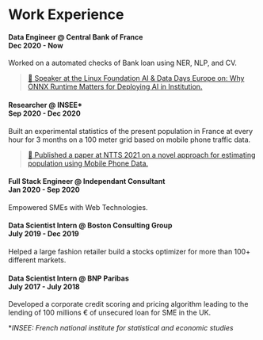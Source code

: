 # Work Experience

#### Data Engineer @ Central Bank of France<div class="right">Dec 2020 - Now</div>


Worked on a automated checks of Bank loan using NER, NLP, and CV.

> [🎤 Speaker at the Linux Foundation AI & Data Days Europe on: Why ONNX Runtime Matters for Deploying AI in Institution.](https://events.linuxfoundation.org/lf-ai-data-day-eu-virtual/program/schedule/)

#### Researcher @ INSEE*<div class="right">Sep 2020 - Dec 2020</div>

Built an experimental statistics of the present population in France at every hour for 3 months on a 100 meter grid based on mobile phone traffic data.

>[📃 Published a paper at NTTS 2021 on a novel approach for estimating population using Mobile Phone Data.](https://coms.events/NTTS2021/data/abstracts/en/abstract_0108.html)

#### Full Stack Engineer @ Independant Consultant<div class="right">Jan 2020 - Sep 2020</div>

Empowered SMEs with Web Technologies.

#### Data Scientist Intern @ Boston Consulting Group<div class="right">July 2019 - Dec 2019</div>


Helped a large fashion retailer build a stocks optimizer for more than 100+ different markets.

#### Data Scientist Intern @ BNP Paribas<div class="right">July 2017 - July 2018</div>

Developed a corporate credit scoring and pricing algorithm leading to the lending of 100 millions € of unsecured loan for SME in the UK. 


**INSEE: French national institute for statistical and economic studies*